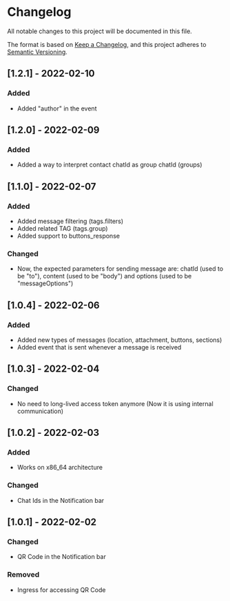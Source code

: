 # Changelog

All notable changes to this project will be documented in this file.

The format is based on [Keep a Changelog][keepachangelog],
and this project adheres to [Semantic Versioning][semver].

## [1.2.1] - 2022-02-10

### Added

- Added "author" in the event

## [1.2.0] - 2022-02-09

### Added

- Added a way to interpret contact chatId as group chatId (groups)

## [1.1.0] - 2022-02-07

### Added

- Added message filtering (tags.filters)
- Added related TAG (tags.group)
- Added support to buttons_response

### Changed

- Now, the expected parameters for sending message are: chatId (used to be "to"), content (used to be "body") and options (used to be "messageOptions")

## [1.0.4] - 2022-02-06

### Added

- Added new types of messages (location, attachment, buttons, sections)
- Added event that is sent whenever a message is received

## [1.0.3] - 2022-02-04

### Changed

- No need to long-lived access token anymore (Now it is using internal communication)

## [1.0.2] - 2022-02-03

### Added

- Works on x86_64 architecture

### Changed

- Chat Ids in the Notification bar

## [1.0.1] - 2022-02-02

### Changed

- QR Code in the Notification bar

### Removed

- Ingress for accessing QR Code

[semver]: https://semver.org/spec/v2.0.0.html
[keepachangelog]: https://keepachangelog.com/en/1.0.0/
